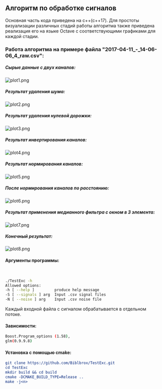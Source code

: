<h2>Алгоритм по обработке сигналов</h2>

Основная часть кода приведена на c++(c++17). Для простоты визуализации
различных стадий работы алгоритма также приведена реализация его
на языке Octave с соответствующими графиками для каждой стадии.
<h3>Работа алгоритма на примере файла "2017-04-11_-_14-06-06_4_raw.csv":</h3>
<h5>Сырые данные с двух каналов:</h5>

![plot1.png](res/1.png)
<h5>Результат удаления шума:</h5>

![plot2.png](res/2.png)
<h5>Результат удаления нулевой дорожки:</h5>

![plot3.png](res/3.png)
<h5>Результат инвертирования каналов:</h5>

![plot4.png](res/4.png)
<h5>Результат нормирования каналов:</h5>

![plot5.png](res/5.png)
<h5>После нормирования каналов по расстоянию:</h5>

![plot6.png](res/6.png)
<h5>Результат применения медианного фильтра с окном в 3 элемента:</h5>

![plot7.png](res/7.png)
<h5>Конечный результат:</h5>

![plot8.png](res/8.png)


<h4>Аргументы программы:</h4> <br>

```bash
./TestExc -h
Allowed options:
-h [ --help ]         produce help message
-S [ --signals ] arg  Input .csv signal files
-N [ --noise ] arg    Input .csv noise file
```

Каждый входной файла с сигналом обрабатывается в отдельном потоке.

<h4>Зависимости: </h4>

```bash
Boost.Program_options (1.58),
glm(0.9.9.8)
```

<h4>Установка с помощью cmake:</h4>

```cmake
git clone https://github.com/Biblbrox/TestExc.git
cd TestExc
mkdir build && cd build
cmake -DCMAKE_BUILD_TYPE=Release ..
make -j<n>
```
